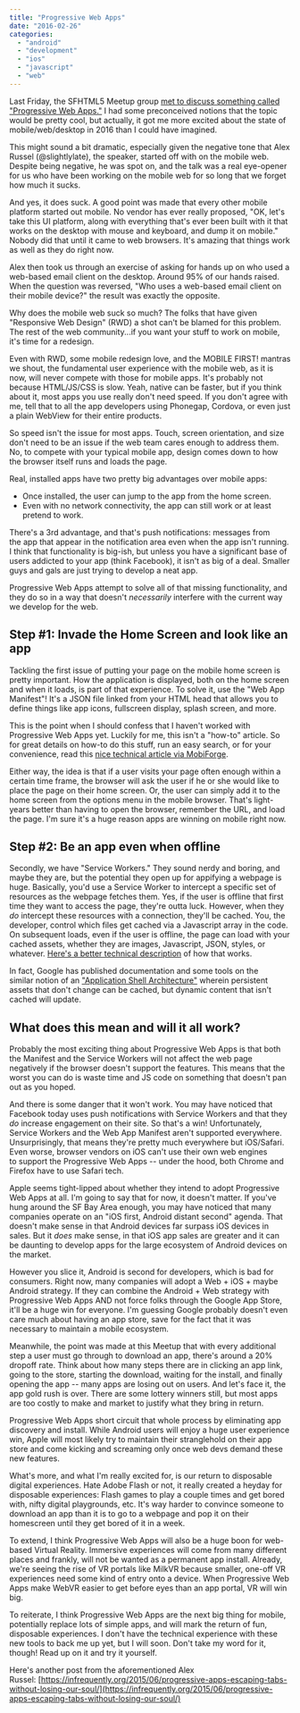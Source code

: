 ```yaml
---
title: "Progressive Web Apps"
date: "2016-02-26"
categories: 
  - "android"
  - "development"
  - "ios"
  - "javascript"
  - "web"
---
```


Last Friday, the SFHTML5 Meetup group [met to discuss something called "Progressive Web Apps."](http://www.meetup.com/sfhtml5/events/227789480/) I had some preconceived notions that the topic would be pretty cool, but actually, it got me more excited about the state of mobile/web/desktop in 2016 than I could have imagined.

This might sound a bit dramatic, especially given the negative tone that Alex Russel (@slightlylate), the speaker, started off with on the mobile web. Despite being negative, he was spot on, and the talk was a real eye-opener for us who have been working on the mobile web for so long that we forget how much it sucks.

And yes, it does suck. A good point was made that every other mobile platform started out mobile. No vendor has ever really proposed, "OK, let's take this UI platform, along with everything that's ever been built with it that works on the desktop with mouse and keyboard, and dump it on mobile." Nobody did that until it came to web browsers. It's amazing that things work as well as they do right now.

Alex then took us through an exercise of asking for hands up on who used a web-based email client on the desktop. Around 95% of our hands raised. When the question was reversed, "Who uses a web-based email client on their mobile device?" the result was exactly the opposite.

Why does the mobile web suck so much? The folks that have given "Responsive Web Design" (RWD) a shot can't be blamed for this problem. The rest of the web community...if you want your stuff to work on mobile, it's time for a redesign.

Even with RWD, some mobile redesign love, and the MOBILE FIRST! mantras we shout, the fundamental user experience with the mobile web, as it is now, will never compete with those for mobile apps. It's probably not because HTML/JS/CSS is slow. Yeah, native can be faster, but if you think about it, most apps you use really don't need speed. If you don't agree with me, tell that to all the app developers using Phonegap, Cordova, or even just a plain WebView for their entire products.

So speed isn't the issue for most apps. Touch, screen orientation, and size don't need to be an issue if the web team cares enough to address them. No, to compete with your typical mobile app, design comes down to how the browser itself runs and loads the page.

Real, installed apps have two pretty big advantages over mobile apps:

- Once installed, the user can jump to the app from the home screen.
- Even with no network connectivity, the app can still work or at least pretend to work.

There's a 3rd advantage, and that's push notifications: messages from the app that appear in the notification area even when the app isn't running. I think that functionality is big-ish, but unless you have a significant base of users addicted to your app (think Facebook), it isn't as big of a deal. Smaller guys and gals are just trying to develop a neat app.

Progressive Web Apps attempt to solve all of that missing functionality, and they do so in a way that doesn't _necessarily_ interfere with the current way we develop for the web.

## Step #1: Invade the Home Screen and look like an app

Tackling the first issue of putting your page on the mobile home screen is pretty important. How the application is displayed, both on the home screen and when it loads, is part of that experience. To solve it, use the "Web App Manifest"! It's a JSON file linked from your HTML head that allows you to define things like app icons, fullscreen display, splash screen, and more.

This is the point when I should confess that I haven't worked with Progressive Web Apps yet. Luckily for me, this isn't a "how-to" article. So for great details on how-to do this stuff, run an easy search, or for your convenience, read this [nice technical article via MobiForge](https://mobiforge.com/design-development/web-app-manifests-usher-new-wave-progressive-apps-to-your-homescreen).

Either way, the idea is that if a user visits your page often enough within a certain time frame, the browser will ask the user if he or she would like to place the page on their home screen. Or, the user can simply add it to the home screen from the options menu in the mobile browser. That's light-years better than having to open the browser, remember the URL, and load the page. I'm sure it's a huge reason apps are winning on mobile right now.

## Step #2: Be an app even when offline

Secondly, we have "Service Workers." They sound nerdy and boring, and maybe they are, but the potential they open up for appifying a webpage is huge. Basically, you'd use a Service Worker to intercept a specific set of resources as the webpage fetches them. Yes, if the user is offline that first time they want to access the page, they're outta luck. However, when they _do_ intercept these resources with a connection, they'll be cached. You, the developer, control which files get cached via a Javascript array in the code. On subsequent loads, even if the user is offline, the page can load with your cached assets, whether they are images, Javascript, JSON, styles, or whatever. [Here's a better technical description](https://developer.mozilla.org/en-US/docs/Web/API/Service_Worker_API/Using_Service_Workers) of how that works.

In fact, Google has published documentation and some tools on the similar notion of an ["Application Shell Architecture"](https://developers.google.com/web/updates/2015/11/app-shell?hl=en) wherein persistent assets that don't change can be cached, but dynamic content that isn't cached will update.

## What does this mean and will it all work?

Probably the most exciting thing about Progressive Web Apps is that both the Manifest and the Service Workers will not affect the web page negatively if the browser doesn't support the features. This means that the worst you can do is waste time and JS code on something that doesn't pan out as you hoped.

And there is some danger that it won't work. You may have noticed that Facebook today uses push notifications with Service Workers and that they _do_ increase engagement on their site. So that's a win! Unfortunately, Service Workers and the Web App Manifest aren't supported everywhere. Unsurprisingly, that means they're pretty much everywhere but iOS/Safari. Even worse, browser vendors on iOS can't use their own web engines to support the Progressive Web Apps -- under the hood, both Chrome and Firefox have to use Safari tech.

Apple seems tight-lipped about whether they intend to adopt Progressive Web Apps at all. I'm going to say that for now, it doesn't matter. If you've hung around the SF Bay Area enough, you may have noticed that many companies operate on an "iOS first, Android distant second" agenda. That doesn't make sense in that Android devices far surpass iOS devices in sales. But it _does_ make sense, in that iOS app sales are greater and it can be daunting to develop apps for the large ecosystem of Android devices on the market.

However you slice it, Android is second for developers, which is bad for consumers. Right now, many companies will adopt a Web + iOS + maybe Android strategy. If they can combine the Android + Web strategy with Progressive Web Apps AND not force folks through the Google App Store, it'll be a huge win for everyone. I'm guessing Google probably doesn't even care much about having an app store, save for the fact that it was necessary to maintain a mobile ecosystem.

Meanwhile, the point was made at this Meetup that with every additional step a user must go through to download an app, there's around a 20% dropoff rate. Think about how many steps there are in clicking an app link, going to the store, starting the download, waiting for the install, and finally opening the app -- many apps are losing out on users. And let's face it, the app gold rush is over. There are some lottery winners still, but most apps are too costly to make and market to justify what they bring in return.

Progressive Web Apps short circuit that whole process by eliminating app discovery and install. While Android users will enjoy a huge user experience win, Apple will most likely try to maintain their stranglehold on their app store and come kicking and screaming only once web devs demand these new features.

What's more, and what I'm really excited for, is our return to disposable digital experiences. Hate Adobe Flash or not, it really created a heyday for disposable experiences: Flash games to play a couple times and get bored with, nifty digital playgrounds, etc. It's way harder to convince someone to download an app than it is to go to a webpage and pop it on their homescreen until they get bored of it in a week.

To extend, I think Progressive Web Apps will also be a huge boon for web-based Virtual Reality. Immersive experiences will come from many different places and frankly, will not be wanted as a permanent app install. Already, we're seeing the rise of VR portals like MilkVR because smaller, one-off VR experiences need some kind of entry onto a device. When Progressive Web Apps make WebVR easier to get before eyes than an app portal, VR will win big.

To reiterate, I think Progressive Web Apps are the next big thing for mobile, potentially replace lots of simple apps, and will mark the return of fun, disposable experiences. I don't have the technical experience with these new tools to back me up yet, but I will soon. Don't take my word for it, though! Read up on it and try it yourself.

Here's another post from the aforementioned Alex Russel: [https://infrequently.org/2015/06/progressive-apps-escaping-tabs-without-losing-our-soul/](https://infrequently.org/2015/06/progressive-apps-escaping-tabs-without-losing-our-soul/)
